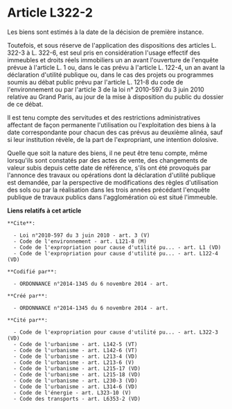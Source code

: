 # Article L322-2

Les biens sont estimés à la date de la décision de première instance.

Toutefois, et sous réserve de l'application des dispositions des articles L. 322-3 à L. 322-6, est seul pris en considération
l'usage effectif des immeubles et droits réels immobiliers un an avant l'ouverture de l'enquête prévue à l'article L. 1 ou,
dans le cas prévu à l'article L. 122-4, un an avant la déclaration d'utilité publique ou, dans le cas des projets ou
programmes soumis au débat public prévu par l'article L. 121-8 du code de l'environnement ou par l'article 3 de la loi n°
2010-597 du 3 juin 2010 relative au Grand Paris, au jour de la mise à disposition du public du dossier de ce débat.

Il est tenu compte des servitudes et des restrictions administratives affectant de façon permanente l'utilisation ou
l'exploitation des biens à la date correspondante pour chacun des cas prévus au deuxième alinéa, sauf si leur institution
révèle, de la part de l'expropriant, une intention dolosive.

Quelle que soit la nature des biens, il ne peut être tenu compte, même lorsqu'ils sont constatés par des actes de vente, des
changements de valeur subis depuis cette date de référence, s'ils ont été provoqués par l'annonce des travaux ou opérations
dont la déclaration d'utilité publique est demandée, par la perspective de modifications des règles d'utilisation des sols ou
par la réalisation dans les trois années précédant l'enquête publique de travaux publics dans l'agglomération où est situé
l'immeuble.

**Liens relatifs à cet article**

	**Cite**:

	  - Loi n°2010-597 du 3 juin 2010 - art. 3 (V)
	  - Code de l'environnement - art. L121-8 (M)
	  - Code de l'expropriation pour cause d'utilité pu... - art. L1 (VD)
	  - Code de l'expropriation pour cause d'utilité pu... - art. L122-4 (VD)

	**Codifié par**:

	  - ORDONNANCE n°2014-1345 du 6 novembre 2014 - art.

	**Créé par**:

	  - ORDONNANCE n°2014-1345 du 6 novembre 2014 - art.

	**Cité par**:

	  - Code de l'expropriation pour cause d'utilité pu... - art. L322-3 (VD)
	  - Code de l'urbanisme - art. L142-5 (VT)
	  - Code de l'urbanisme - art. L142-6 (VT)
	  - Code de l'urbanisme - art. L213-4 (VD)
	  - Code de l'urbanisme - art. L213-6 (V)
	  - Code de l'urbanisme - art. L215-17 (VD)
	  - Code de l'urbanisme - art. L215-18 (VD)
	  - Code de l'urbanisme - art. L230-3 (VD)
	  - Code de l'urbanisme - art. L314-6 (VD)
	  - Code de l'énergie - art. L323-10 (V)
	  - Code des transports - art. L6353-2 (VD)
